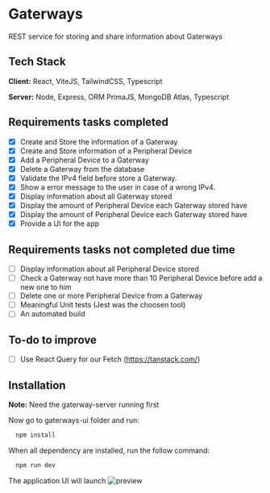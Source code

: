 # Gaterways

REST service for storing and share information about Gaterways

## Tech Stack

**Client:** React, ViteJS, TailwindCSS, Typescript

**Server:** Node, Express, ORM PrimaJS, MongoDB Atlas, Typescript

## Requirements tasks completed

-   [x] Create and Store the information of a Gaterway
-   [x] Create and Store information of a Peripheral Device
-   [x] Add a Peripheral Device to a Gaterway
-   [x] Delete a Gaterway from the database
-   [x] Validate the IPv4 field before store a Gaterway.
-   [x] Show a error message to the user in case of a wrong IPv4.
-   [x] Display information about all Gaterway stored
-   [x] Display the amount of Peripheral Device each Gaterway stored have
-   [x] Display the amount of Peripheral Device each Gaterway stored have
-   [x] Provide a UI for the app

## Requirements tasks not completed due time

-   [ ] Display information about all Peripheral Device stored
-   [ ] Check a Gaterway not have more than 10 Peripheral Device before add a new one to him
-   [ ] Delete one or more Peripheral Device from a Gaterway
-   [ ] Meaningful Unit tests (Jest was the choosen tool)
-   [ ] An automated build

## To-do to improve

-   [ ] Use React Query for our Fetch (https://tanstack.com/)

## Installation

**Note:** Need the gaterway-server running first

Now go to gaterways-ui folder and run:

```bash
  npm install
```

When all dependency are installed, run the follow command:

```bash
  npm run dev
```

The application UI will launch
![preview](https://user-images.githubusercontent.com/3956472/201934843-c018d162-cfec-4f9a-90f8-23d243a58987.PNG)
